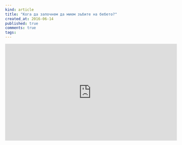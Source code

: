 ```yaml
---
kind: article
title: "Кога да започнем да мием зъбите на бебето?"
created_at: 2016-06-14
published: true
comments: true
tags:
--- 
```

<iframe width="560" height="315" src="https://www.youtube.com/embed/WdLQIZJ-BKc" frameborder="0" allowfullscreen></iframe>
